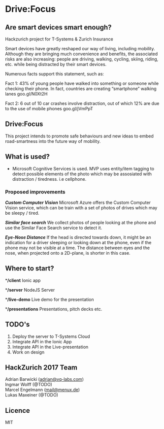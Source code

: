 # Drive:Focus

## Are smart devices smart enough?
Hackzurich project for T-Systems & Zurich Insurance

Smart devices have greatly reshaped our way of living, including mobility. Although they are bringing much convenience and benefits, the associated risks are also increasing: people are driving, walking, cycling, skiing, riding, etc. while being distracted by their smart devices. <br />

Numerous facts support this statement, such as:

Fact 1: 43% of young people have walked into something or someone while checking their phone. In fact, countries are creating “smartphone” walking lanes goo.gl/N0Xt2H<br />

Fact 2: 6 out of 10 car crashes involve distraction, out of which 12% are due to the use of mobile phones goo.gl/jVmPpT<br />

## Drive:Focus
This project intends to promote safe behaviours and new ideas to embed road-smartness into the future way of mobility.

## What is used?
* Microsoft Cognitive Services is used. MVP uses entity/item tagging to detect possible elements of the photo which may be assosiated with distraction / tiredness. i.e cellphone.

### Proposed improvements
***Custom Computer Vision***
Microsoft Azure offers the Custom Computer Vision service, which can be train with a set of photos of drives which may be sleepy / tired.

***Similar face search***
We collect photos of people looking at the phone and use the Similar Face Search service to detect it.

***Eye-Nose Distance***
If the head is directed towards down, it might be an indication for a driver sleeping or looking down at the phone, even if the phone may not be visible at a time.
The distance between eyes and the nose, when projected onto a 2D-plane, is shorter in this case.

## Where to start?
***/client**
Ionic app

***/server**
NodeJS Server

***/live-demo**
Live demo for the presentation

***/presentations**
Presentations, pitch decks etc.

## TODO's
1. Deploy the server to T-Systems Cloud
2. Integrate API in the Ionic App
3. Integrate API in the Live-presentation
4. Work on design

## HackZurich 2017 Team
Adrian Barwicki (adrian@vq-labs.com)<br />
Ingmar Wolff (@TODO)<br />
Marcel Engelmann (mail@menux.de)<br />
Lukas Maxeiner (@TODO)

## Licence
MIT
